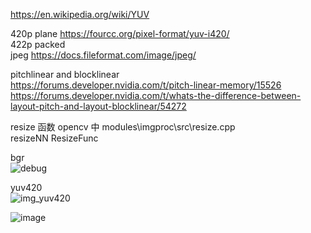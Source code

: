 
https://en.wikipedia.org/wiki/YUV  

420p  plane   https://fourcc.org/pixel-format/yuv-i420/  
422p  packed     
jpeg  https://docs.fileformat.com/image/jpeg/   


 pitchlinear and blocklinear  
 https://forums.developer.nvidia.com/t/pitch-linear-memory/15526    
 https://forums.developer.nvidia.com/t/whats-the-difference-between-layout-pitch-and-layout-blocklinear/54272    

resize 函数 opencv 中  modules\imgproc\src\resize.cpp   
resizeNN
ResizeFunc   


bgr   
![debug](https://github.com/user-attachments/assets/fd08ea05-126c-4e4a-9cfc-570f0ae70094)    

yuv420   
![img_yuv420](https://github.com/user-attachments/assets/a19d7d42-96e6-4c3d-b6f6-b44a6ced6fb2)

![image](https://github.com/user-attachments/assets/2ded97ea-8559-4ae3-a296-e5f612a4ac0f)
